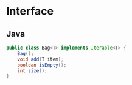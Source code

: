 # Interface

## Java
```java
public class Bag<T> implements Iterable<T> {
	Bag();
	void add(T item);
	boolean isEmpty();
    int size();
}
```